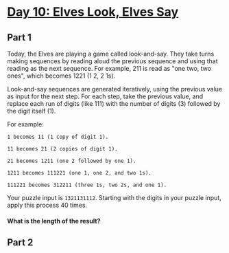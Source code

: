 # [Day 10: Elves Look, Elves Say](https://adventofcode.com/2015/day/10)

## Part 1

Today, the Elves are playing a game called look-and-say. They take turns making sequences by reading aloud the previous sequence and using that reading as the next sequence. For example, 211 is read as "one two, two ones", which becomes 1221 (1 2, 2 1s).

Look-and-say sequences are generated iteratively, using the previous value as input for the next step. For each step, take the previous value, and replace each run of digits (like 111) with the number of digits (3) followed by the digit itself (1).

For example:

```
1 becomes 11 (1 copy of digit 1).

11 becomes 21 (2 copies of digit 1).

21 becomes 1211 (one 2 followed by one 1).

1211 becomes 111221 (one 1, one 2, and two 1s).

111221 becomes 312211 (three 1s, two 2s, and one 1).
```

Your puzzle input is `1321131112`.
Starting with the digits in your puzzle input, apply this process 40 times. 

#### What is the length of the result?

## Part 2